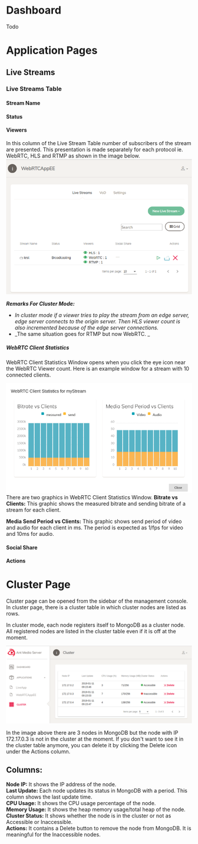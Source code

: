 # Dashboard
Todo
# Application Pages
## Live Streams
### Live Streams Table
#### Stream Name
#### Status
#### Viewers
In this column of the Live Stream Table number of subscribers of the stream are presented. This presentation is made separately for each protocol ie. WebRTC, HLS and RTMP as shown in the image below.
![Antmedia Stream Viewers](images/antmedia-stream-viewers.png)

_**Remarks For Cluster Mode:**_
* _In cluster mode if a viewer tries to play the stream from an edge server, edge server connects to the origin server. Then HLS viewer count is also incremented because of the edge server connections._ 
* _The same situation goes for RTMP but now WebRTC. _ 

##### WebRTC Client Statistics
WebRTC Client Statistics Window opens when you click the eye icon near the WebRTC Viewer count. Here is an example window for a stream with 10 connected clients.

![Antmedia WebRTC Client Statistics](images/antmedia-webrtc-statistics.png)
There are two graphics in WebRTC Client Statistics Window.
**Bitrate vs Clients:**
This graphic shows the measured bitrate and sending bitrate of a stream for each client.

**Media Send Period vs Clients:**
This graphic shows send period of video and audio for each client in ms. The period is expected as 1/fps for video and 10ms for audio.

#### Social Share
#### Actions
# Cluster Page
Cluster page can be opened from the sidebar of the management console. In cluster page, there is a cluster table in which cluster nodes are listed as rows.

In cluster mode, each node registers itself to MongoDB as a cluster node. All registered nodes are listed in the cluster table even if it is off at the moment.

![Antmedia Cluster Page](images/antmedia-cluster.png)

In the image above there are 3 nodes in MongoDB but the node with IP 172.17.0.3 is not in the cluster at the moment. If you don't want to see it in the cluster table anymore, you can delete it by clicking the Delete icon under the Actions column.

## Columns:
**Node IP:** It shows the IP address of the node.\
**Last Update:** Each node updates its status in MongoDB with a period. This column shows the last update time.\
**CPU Usage:** It shows the CPU usage percentage of the node.\
**Memory Usage:** It shows the heap memory usage/total heap of the node.\
**Cluster Status:** It shows whether the node is in the cluster or not as Accessible or Inaccessible.\
**Actions:** It contains a Delete button to remove the node from MongoDB. It is meaningful for the Inaccessible nodes.


